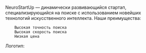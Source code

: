   NeuroStartUp — динамически развивающийся стартап, специализирующийся на поиске с использованием новейших технологий искусственного интеллекта. Наши преимущества:
  
        Высокая точность поиска
        Высокая скорость поиска
        Низкая цена

Логотип:

